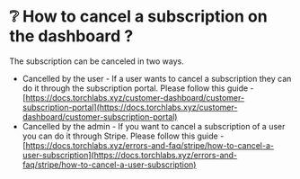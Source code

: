 # ❔ How to cancel a subscription on the dashboard ?

The subscription can be canceled in two ways.&#x20;

* Cancelled by the user - If a user wants to cancel a subscription they can do it through the subscription portal. Please follow this guide - [https://docs.torchlabs.xyz/customer-dashboard/customer-subscription-portal](https://docs.torchlabs.xyz/customer-dashboard/customer-subscription-portal)
* Cancelled by the admin - If you want to cancel a subscription of a user you can do it through Stripe. Please follow this guide - [https://docs.torchlabs.xyz/errors-and-faq/stripe/how-to-cancel-a-user-subscription](https://docs.torchlabs.xyz/errors-and-faq/stripe/how-to-cancel-a-user-subscription)
